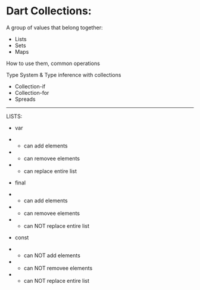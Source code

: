 # Dart Collections: 

A group of values that belong together: 

- Lists
- Sets
- Maps

How to use them, common operations

Type System & Type inference with collections

- Collection-if
- Collection-for
- Spreads 

---

LISTS: 

- var 
- - can add elements
- - can removee elements
- - can replace entire list

- final 
- - can add elements
- - can removee elements
- - can NOT replace entire list

- const
- - can NOT add elements
- - can NOT removee elements
- - can NOT replace entire list